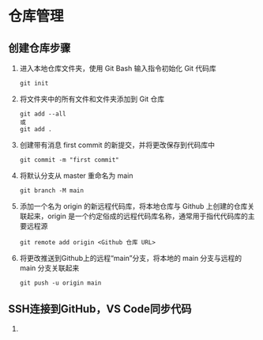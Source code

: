 # 仓库管理

## 创建仓库步骤

1. 进入本地仓库文件夹，使用 Git Bash 输入指令初始化 Git 代码库
   ```
   git init
   ```
2. 将文件夹中的所有文件和文件夹添加到 Git 仓库
   ```
   git add --all
   或
   git add .
   ```
3. 创建带有消息 first commit 的新提交，并将更改保存到代码库中
   ```
   git commit -m "first commit"
   ```
4. 将默认分支从 master 重命名为 main
   ```
   git branch -M main
   ```
5. 添加一个名为 origin 的新远程代码库，将本地仓库与 Github 上创建的仓库关联起来，origin 是一个约定俗成的远程代码库名称，通常用于指代代码库的主要远程源
   ```
   git remote add origin <Github 仓库 URL>
   ```
6. 将更改推送到Github上的远程“main”分支，将本地的 main 分支与远程的 main 分支关联起来
   ```
   git push -u origin main
   ```

## SSH连接到GitHub，VS Code同步代码

1. 

